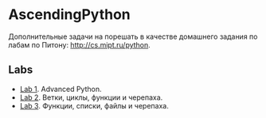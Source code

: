 # AscendingPython 

Дополнительные задачи на порешать в качестве домашнего задания по лабам по Питону: http://cs.mipt.ru/python.


## Labs

* [Lab 1](./labs/lab1.md). Advanced Python.
* [Lab 2](./labs/lab2.md). Ветки, циклы, функции и черепаха.
* [Lab 3](./labs/lab3.md). Функции, списки, файлы и черепаха.
